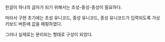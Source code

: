 ﻿한글이 하나의 글자가 되기 위해서는 초성-중성-종성이 필요하다.

따라서 구현 초기에는 초성 유니코드, 중성 유니코드, 종성 유니코드가 입력되도록 가상 키보드 버튼에 값을 매핑하였다.

그러나 실제로는 분리되는 형태로 구성이 되었다.
 
